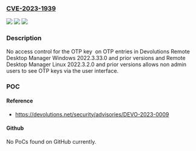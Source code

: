 ### [CVE-2023-1939](https://cve.mitre.org/cgi-bin/cvename.cgi?name=CVE-2023-1939)
![](https://img.shields.io/static/v1?label=Product&message=Remote%20Desktop%20Manager&color=blue)
![](https://img.shields.io/static/v1?label=Version&message=0%3C%202022.3.34.0%20&color=brighgreen)
![](https://img.shields.io/static/v1?label=Vulnerability&message=n%2Fa&color=brighgreen)

### Description

No access control for the OTP key  on OTP entries in Devolutions Remote Desktop Manager Windows 2022.3.33.0 and prior versions and Remote Desktop Manager Linux 2022.3.2.0 and prior versions allows non admin users to see OTP keys via the user interface.

### POC

#### Reference
- https://devolutions.net/security/advisories/DEVO-2023-0009

#### Github
No PoCs found on GitHub currently.

